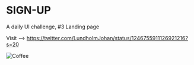 # SIGN-UP
A daily UI challenge, #3 Landing page

Visit --> https://twitter.com/LundholmJohan/status/1246755911126921216?s=20

![Coffee](https://user-images.githubusercontent.com/54798835/78296894-d7577580-752e-11ea-85d8-9a90a958f70a.jpg)
